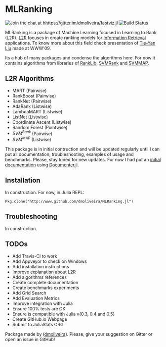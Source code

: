 # MLRanking

[![Join the chat at hhttps://gitter.im/dmoliveira/fastviz.jl](https://badges.gitter.im/Join%20Chat.svg)](https://gitter.im/dmoliveira/MLRanking.jl?utm_source=badge&utm_medium=badge&utm_campaign=pr-badge&utm_content=badge)
[![Build Status](https://travis-ci.org/dmoliveira/MLRanking.jl.svg?branch=master)](https://travis-ci.org/dmoliveira/MLRanking.jl)

MLRanking is a package of Machine Learning focused in Learning to Rank (L2R). [L2R](https://en.wikipedia.org/wiki/Learning_to_rank) focuses in create ranking models for [Information Retrieval](https://en.wikipedia.org/wiki/Information_retrieval) applications. To know more about this field check presentation of [Tie-Yan Liu](http://www2009.org/pdf/T7A-LEARNING%20TO%20RANK%20TUTORIAL.pdf) made at WWW'09.
  
Its a hub of many packages and condense the algorithms here. For now it contains algorithms from libraries of [RankLib](https://sourceforge.net/p/lemur/wiki/RankLib%20How%20to%20use/), [SVMRank](https://www.cs.cornell.edu/people/tj/svm_light/svm_rank.html) and [SVMMAP](http://projects.yisongyue.com/svmmap/).

## L2R Algorithms
- MART (Pairwise)
- RankBoost (Pairwise)
- RankNet (Pairwise)
- AdaRank (Listwise)
- LambdaMART (Listwise)
- ListNet (Listwise)
- Coordinate Ascent (Listwise)
- Random Forest (Pointwise)
- $SVM^{Rank}$ (Pairwise)
- $SVM^{MAP}$ (Listwise)

This package is in initial contruction and will be updated regularly until I can put all documentation, troubleshooting, examples of usage and benchmarks. Please, stay tuned for new updates. For now I had put an [initial documentation](docs/build/index.md) using [Documenter.jl](https://github.com/MichaelHatherly/Documenter.jl).

## Installation
In construction. For now, in Julia REPL:
```
Pkg.clone("http://www.github.com/dmoliveira/MLRanking.jl")
```

## Troubleshooting
In construction.

## TODOs
- Add Travis-CI to work
- Add Appveyor to check on Windows
- Add installation instructions 
- Improve explanation about L2R
- Add algorithms references
- Create complete documentation
- Create benchmarks experiments
- Add Grid Search
- Add Evaluation Metrics
- Improve integration with Julia
- Ensure 100% tests are OK
- Ensure is compatible with Julia v{0.3, 0.4 and 0.5}
- Create GitHub.io Webpage
- Submit to JuliaStats ORG

Package made  by ([dmoliveira](http://github.com/dmoliveira)). Please, give your suggestion on Gitter or open an issue in GitHub!  
